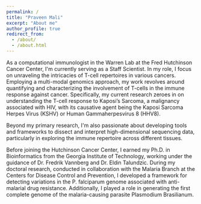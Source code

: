 ```yaml
---
permalink: /
title: "Praveen Mali"
excerpt: "About me"
author_profile: true
redirect_from: 
  - /about/
  - /about.html
---
```


As a computational immunologist in the Warren Lab at the Fred Hutchinson Cancer Center, I'm currently serving as a Staff Scientist. In my role, I focus on unraveling the intricacies of T-cell repertoires in various cancers. Employing a multi-modal genomics approach, my work revolves around quantifying and characterizing the involvement of T-cells in the immune response against cancer. Specifically, my current research zeroes in on understanding the T-cell response to Kaposi’s Sarcoma, a malignancy associated with HIV, with its causative agent being the Kaposi Sarcoma Herpes Virus (KSHV) or Human Gammaherpesvirus 8 (HHV8).

Beyond my primary research, I'm also passionate about developing tools and frameworks to dissect and interpret high-dimensional sequencing data, particularly in exploring the immune repertoire across different tissues.

Before joining the Hutchinson Cancer Center, I earned my Ph.D. in Bioinformatics from the Georgia Institute of Technology, working under the guidance of Dr. Fredrik Vannberg and Dr. Eldin Talundzic. During my doctoral research, conducted in collaboration with the Malaria Branch at the Centers for Disease Control and Prevention, I developed a framework for detecting variations in the P. falciparum genome associated with anti-malarial drug resistance. Additionally, I played a role in generating the first complete genome of the malaria-causing parasite Plasmodium Brasilianum. 
